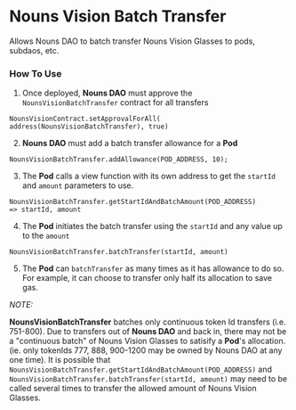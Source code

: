 # Nouns Vision Batch Transfer

Allows Nouns DAO to batch transfer Nouns Vision Glasses to pods, subdaos, etc.

### How To Use

1. Once deployed, **Nouns DAO** must approve the `NounsVisionBatchTransfer` contract for all transfers

```
NounsVisionContract.setApprovalForAll( address(NounsVisionBatchTransfer), true)
```

2. **Nouns DAO** must add a batch transfer allowance for a **Pod**

```
NounsVisionBatchTransfer.addAllowance(POD_ADDRESS, 10);
```

3. The **Pod** calls a view function with its own address to get the `startId` and `amount` parameters to use.

```
NounsVisionBatchTransfer.getStartIdAndBatchAmount(POD_ADDRESS)
=> startId, amount
```

4. The **Pod** initiates the batch transfer using the `startId` and any value up to the `amount`

```
NounsVisionBatchTransfer.batchTransfer(startId, amount)
```

5. The **Pod** can `batchTransfer` as many times as it has allowance to do so. For example, it can choose to transfer only half its allocation to save gas.

_NOTE:_

**NounsVisionBatchTransfer** batches only continuous token Id transfers (i.e. 751-800). Due to transfers out of **Nouns DAO** and back in, there may not be a "continuous batch" of Nouns Vision Glasses to satisify a **Pod**'s allocation. (ie. only tokenIds 777, 888, 900-1200 may be owned by Nouns DAO at any one time). It is possible that `NounsVisionBatchTransfer.getStartIdAndBatchAmount(POD_ADDRESS)` and `NounsVisionBatchTransfer.batchTransfer(startId, amount)` may need to be called several times to transfer the allowed amount of Nouns Vision Glasses.

